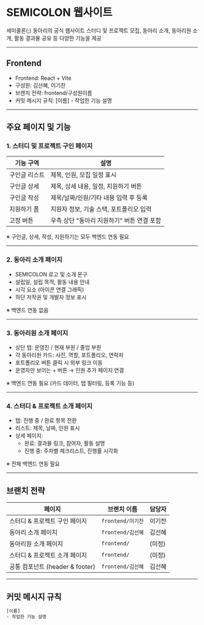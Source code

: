 # SEMICOLON 웹사이트

세미콜론(;) 동아리의 공식 웹사이트
스터디 및 프로젝트 모집, 동아리 소개, 동아리원 소개, 활동 결과물 공유 등 다양한 기능을 제공

---

## Frontend

- Frontend: React + Vite
- 구성원: 김선혜, 이기찬
- 브랜치 전략: frontend/구성원이름
- 커밋 메시지 규칙: [이름] - 작업한 기능 설명

---

## 주요 페이지 및 기능

### 1. 스터디 및 프로젝트 구인 페이지

| 기능 구역 | 설명 |
|-----------|------|
| 구인글 리스트 | 제목, 인원, 모집 일정 표시 |
| 구인글 상세 | 제목, 상세 내용, 일정, 지원하기 버튼 |
| 구인글 작성 | 제목/날짜/인원/기타 내용 입력 후 등록 |
| 지원하기 폼 | 지원자 정보, 기술 스택, 포트폴리오 입력 |
| 고정 버튼 | 우측 상단 "동아리 지원하기" 버튼 연결 포함 |

※ 구인글, 상세, 작성, 지원하기는 모두 백엔드 연동 필요

---

### 2. 동아리 소개 페이지

- SEMICOLON 로고 및 소개 문구
- 설립일, 설립 목적, 활동 내용 안내
- 시각 요소 (아이콘 연결 그래픽)
- 하단 저작권 및 개발자 정보 표시

※ 백엔드 연동 없음

---

### 3. 동아리원 소개 페이지

- 상단 탭: 운영진 / 현재 부원 / 졸업 부원
- 각 동아리원 카드: 사진, 역할, 포트폴리오, 연락처
- 포트폴리오 버튼 클릭 시 외부 링크 이동
- 운영자만 보이는 + 버튼 → 인원 추가 페이지 연결

※ 백엔드 연동 필요 (카드 데이터, 탭 필터링, 등록 기능 등)

---

### 4. 스터디 & 프로젝트 소개 페이지

- 탭: 진행 중 / 완료 항목 전환
- 리스트: 제목, 날짜, 인원 표시
- 상세 페이지:
  - 완료: 결과물 링크, 참여자, 활동 설명
  - 진행 중: 주차별 체크리스트, 진행률 시각화

※ 전체 백엔드 연동 필요

---

## 브랜치 전략

| 페이지 | 브랜치 이름 | 담당자 |
| --- | --- | --- |
| 스터디 & 프로젝트 구인 페이지 | `frontend/이기찬` | 이기찬 |
| 동아리 소개 페이지 | `frontend/김선혜` | 김선혜 |
| 동아리원 소개 페이지 | `frontend/` | (미정) |
| 스터디 & 프로젝트 소개 페이지 | `frontend/` | (미정) |
| 공통 컴포넌트 (header & footer) | `frontend/김선혜` | 김선혜 |

---

## 커밋 메시지 규칙

```bash
[이름]
- 작업한 기능 설명
